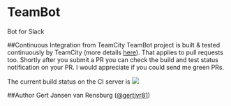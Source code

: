 TeamBot
==========

Bot for Slack

##<a id="continuous-integration-from-teamcity">Continuous Integration from TeamCity</a>
TeamBot project is built & tested continuously by TeamCity (more details [here](http://www.mehdi-khalili.com/continuous-integration-delivery-github-teamcity)). That applies to pull requests too. Shortly after you submit a PR you can check the build and test status notification on your PR. I would appreciate if you could send me green PRs.

The current build status on the CI server is <a href="http://teacity.gertjvr.com/viewType.html?buildTypeId=ChatterBox_01BuildAndTest&guest=1">
<img src="http://teamcity.gertjvr.com/app/rest/builds/buildType:(id:TeamBot_01BuildAndTest)/statusIcon"/></a>

##<a id="author">Author</a>
Gert Jansen van Rensburg ([@gertjvr81](http://twitter.com/gertjvr81))

